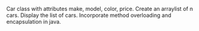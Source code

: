 Car class with attributes make, model, color, price. Create an arraylist of n cars. Display the list of cars. Incorporate method overloading and encapsulation in java.
